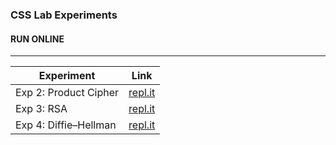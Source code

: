 ### CSS Lab Experiments

#### RUN ONLINE

------------

| Experiment            | Link                                                         |
| --------------------- | ------------------------------------------------------------ |
| Exp 2: Product Cipher | [repl.it](https://repl.it/@VaibhavSingh4/CSSexp2)            |
| Exp 3: RSA            | [repl.it](https://repl.it/@VaibhavSingh4/exp3-RSA)           |
| Exp 4: Diffie–Hellman | [repl.it](https://repl.it/@VaibhavSingh4/exp4-Diffie-Hilman) |
